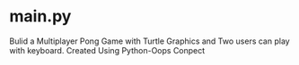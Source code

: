 # main.py
Bulid a Multiplayer Pong Game with Turtle Graphics and Two users can play with keyboard. Created Using Python-Oops Conpect
